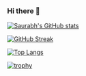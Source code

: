 ### Hi there 👋

[![Saurabh's GitHub stats](https://github-readme-stats.vercel.app/api?username=saurabhtopthon01&show_icons=true&count_private=true&theme=radical)](https://github.com/saurabhtopthon01/github-readme-stats)

[![GitHub Streak](https://github-readme-streak-stats.herokuapp.com?user=saurabhtopthon01&theme=radical&date_format=M%20j%5B%2C%20Y%5D)](https://git.io/streak-stats)

[![Top Langs](https://github-readme-stats.vercel.app/api/top-langs/?username=saurabhtopthon01&layout=compact)](https://github.com/saurabhtopthon01/github-readme-stats)

[![trophy](https://github-profile-trophy.vercel.app/?username=ryo-ma)](https://github.com/ryo-ma/github-profile-trophy)

<!--
**saurabhtopthon01/saurabhtopthon01** is a ✨ _special_ ✨ repository because its `README.md` (this file) appears on your GitHub profile.

Here are some ideas to get you started:

- 🔭 I’m currently working on ...
- 🌱 I’m currently learning ...
- 👯 I’m looking to collaborate on ...
- 🤔 I’m looking for help with ...
- 💬 Ask me about ...
- 📫 How to reach me: ...
- 😄 Pronouns: ...
- ⚡ Fun fact: ...
-->
